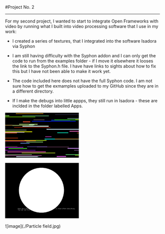 #Project No. 2

-------

For my second project, I wanted to start to integrate Open Frameworks with video by running what I built into video processing software that I use in my work:

* I created a series of textures, that I integrated into the software Isadora via Syphon

* I am still having difficulty with the Syphon addon and I can only get the code to run from the examples folder - if I move it elsewhere it looses the link to the Syphon.h file.  I have have links to sights about how to fix this but I have not been able to make it work yet.  

* The code included here does not have the full Syphon code.
I am not sure how to get the exmamples uploaded to my GitHub since they are in a different directory.

* If I make the debugs into little appps, they still run in Isadora - these are inclded in the folder labelled Apps.



![image](./Lines.jpg)

![image](./Circle.jpg)

![image](./Particle field.jpg)

	
	
